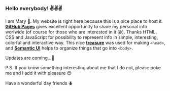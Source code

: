### Hello everybody! :v::v::v:
I am Mary :girl:. My website is right here because this is a nice place to host it. [**GitHub Pages**](https://pages.github.com/) gives excellent opportunity to share my personal info worlwide (of course for those who are interested in it :stuck_out_tongue_winking_eye:).
Thanks HTML, CSS and JavaScript for possibility to represent info in simple, interesting, colorful and interactive way. This nice  [**treasure**](https://github.com/joshbuchea/HEAD) was used for  making `<head>`, and [**Semantic UI**](https://github.com/Semantic-Org/Semantic-UI) helps to organize things that go into `<body>`.

Updates are coming...:runner:

P.S. If you know something interesting about me that I do not, please poke me and I add it with pleasure :blush:

Have a wonderful day friends :beetle:
